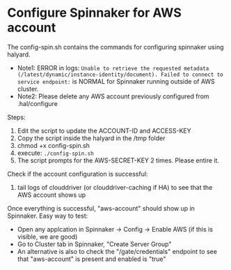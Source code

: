 # Configure Spinnaker for AWS account

The config-spin.sh contains the commands for configuring spinnaker using halyard.

- Note1: ERROR in logs: ```Unable to retrieve the requested metadata (/latest/dynamic/instance-identity/document). Failed to connect to service endpoint:``` is NORMAL for Spinnaker running outside of AWS cluster.
- Note2: Please delete any AWS account previously configured from .hal/configure

Steps:
1. Edit the script to update the ACCOUNT-ID and ACCESS-KEY
2. Copy the script inside the halyard in the /tmp folder
4. chmod +x config-spin.sh
5. execute: ```./config-spin.sh```
6. The script prompts for the AWS-SECRET-KEY 2 times. Please entire it.


Check if the account configuration is successful:
1. tail logs of clouddriver (or clouddriver-caching if HA) to see that the AWS account shows up

Once everything is successful, "aws-account" should show up in Spinnaker. Easy way to test:
- Open any applcation in Spinnaker -> Config -> Enable AWS (if this is visible, we are good)
- Go to Cluster tab in Spinnaker, "Create Server Group"
- An alternative is also to check the "<ISD-Base>/gate/credentials" endpoint to see that "aws-account" is present and enabled is "true"
